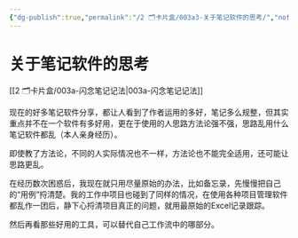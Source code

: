 ```yaml
---
{"dg-publish":true,"permalink":"/2 🗂️卡片盒/003a3-关于笔记软件的思考/","noteIcon":"1","created":"2024-09-22T22:33","updated":"2024-10-04T09:12"}
---
```


# 关于笔记软件的思考

[[2 🗂️卡片盒/003a-闪念笔记记法\|003a-闪念笔记记法]]

现在的好多笔记软件分享，都让人看到了作者运用的多好，笔记多么规整，但其实重点并不在一个软件有多好用，更在于使用的人思路方法论强不强，思路乱用什么笔记软件都乱（本人亲身经历）。

  

即使教了方法论，不同的人实际情况也不一样，方法论也不能完全适用，还可能让思路更乱。

  

在经历数次困惑后，我现在就只用尽量原始的办法，比如备忘录，先慢慢把自己的“用例”捋清楚。我的工作中项目也碰到了同样的情况，在使用各种项目管理软件都乱作一团后，静下心捋清项目真正的问题，就用最原始的Excel记录跟踪。

  

然后再看那些好用的工具，可以替代自己工作流中的哪部分。